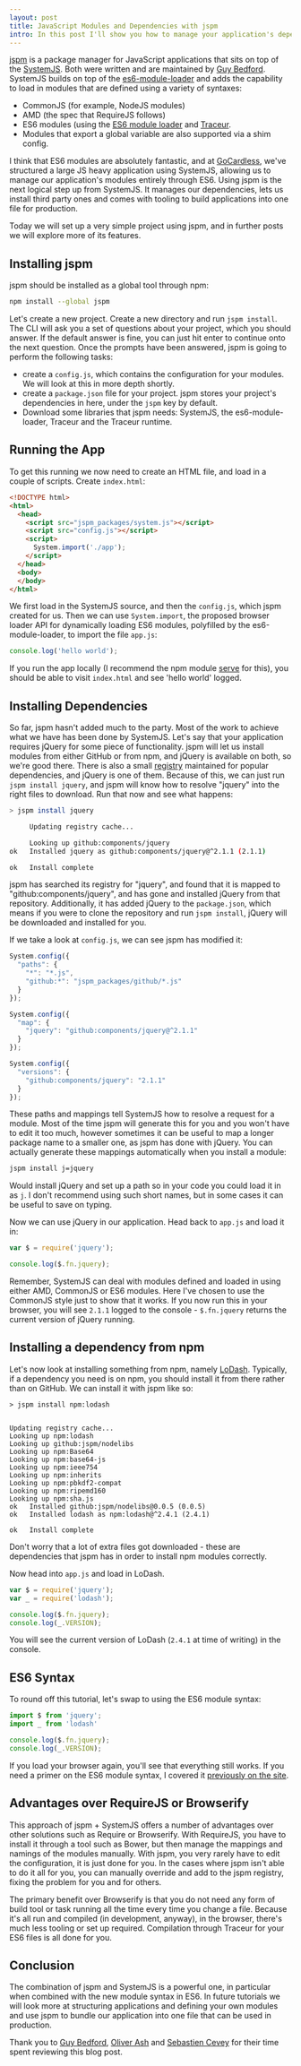 ```yaml
---
layout: post
title: JavaScript Modules and Dependencies with jspm
intro: In this post I'll show you how to manage your application's dependencies and structure it using JSPM.
---
```


[jspm](http://jspm.io/) is a package manager for JavaScript applications that sits on top of the [SystemJS](https://github.com/systemjs/systemjs). Both were written and are maintained by [Guy Bedford](http://twitter.com/guybedford). SystemJS builds on top of the [es6-module-loader](https://github.com/ModuleLoader/es6-module-loader) and adds the capability to load in modules that are defined using a variety of syntaxes:

- CommonJS (for example, NodeJS modules)
- AMD (the spec that RequireJS follows)
- ES6 modules (using the [ES6 module loader](https://github.com/ModuleLoader/es6-module-loader) and [Traceur](https://github.com/google/traceur-compiler).
- Modules that export a global variable are also supported via a shim config.

I think that ES6 modules are absolutely fantastic, and at [GoCardless](http://www.gocardless.com), we've structured a large JS heavy application using SystemJS, allowing us to manage our application's modules entirely through ES6. Using jspm is the next logical step up from SystemJS. It manages our dependencies, lets us install third party ones and comes with tooling to build applications into one file for production.

Today we will set up a very simple project using jspm, and in further posts we will explore more of its features.

## Installing jspm

jspm should be installed as a global tool through npm:

```sh
npm install --global jspm
```

Let's create a new project. Create a new directory and run `jspm install`. The CLI will ask you a set of questions about your project, which you should answer. If the default answer is fine, you can just hit enter to continue onto the next question. Once the prompts have been answered, jspm is going to perform the following tasks:

- create a `config.js`, which contains the configuration for your modules. We will look at this in more depth shortly.
- create a `package.json` file for your project. jspm stores your project's dependencies in here, under the `jspm` key by default.
- Download some libraries that jspm needs: SystemJS, the es6-module-loader, Traceur and the Traceur runtime.

## Running the App

To get this running we now need to create an HTML file, and load in a couple of scripts. Create `index.html`:

```html
<!DOCTYPE html>
<html>
  <head>
    <script src="jspm_packages/system.js"></script>
    <script src="config.js"></script>
    <script>
      System.import('./app');
    </script>
  </head>
  <body>
  </body>
</html>
```

We first load in the SystemJS source, and then the `config.js`, which jspm created for us. Then we can use `System.import`, the proposed browser loader API for dynamically loading ES6 modules, polyfilled by the es6-module-loader, to import the file `app.js`:

```js
console.log('hello world');
```

If you run the app locally (I recommend the npm module [serve](https://www.npmjs.org/package/serve) for this), you should be able to visit `index.html` and see 'hello world' logged.

## Installing Dependencies

So far, jspm hasn't added much to the party. Most of the work to achieve what we have has been done by SystemJS. Let's say that your application requires jQuery for some piece of functionality. jspm will let us install modules from either GitHub or from npm, and jQuery is available on both, so we're good there. There is also a small [registry](https://github.com/jspm/registry/blob/master/registry.json) maintained for popular dependencies, and jQuery is one of them. Because of this, we can just run `jspm install jquery`, and jspm will know how to resolve "jquery" into the right files to download. Run that now and see what happens:

```sh
> jspm install jquery

     Updating registry cache...

     Looking up github:components/jquery
ok   Installed jquery as github:components/jquery@^2.1.1 (2.1.1)

ok   Install complete
```

jspm has searched its registry for "jquery", and found that it is mapped to "github:components/jquery", and has gone and installed jQuery from that repository. Additionally, it has added jQuery to the `package.json`, which means if you were to clone the repository and run `jspm install`, jQuery will be downloaded and installed for you.

If we take a look at `config.js`, we can see jspm has modified it:


```js
System.config({
  "paths": {
    "*": "*.js",
    "github:*": "jspm_packages/github/*.js"
  }
});

System.config({
  "map": {
    "jquery": "github:components/jquery@^2.1.1"
  }
});

System.config({
  "versions": {
    "github:components/jquery": "2.1.1"
  }
});
```

These paths and mappings tell SystemJS how to resolve a request for a module. Most of the time jspm will generate this for you and you won't have to edit it too much, however sometimes it can be useful to map a longer package name to a smaller one, as jspm has done with jQuery. You can actually generate these mappings automatically when you install a module:

```sh
jspm install j=jquery
```

Would install jQuery and set up a path so in your code you could load it in as `j`. I don't recommend using such short names, but in some cases it can be useful to save on typing.

Now we can use jQuery in our application. Head back to `app.js` and load it in:


```js
var $ = require('jquery');

console.log($.fn.jquery);
```

Remember, SystemJS can deal with modules defined and loaded in using either AMD, CommonJS or ES6 modules. Here I've chosen to use the CommonJS style just to show that it works. If you now run this in your browser, you will see `2.1.1` logged to the console - `$.fn.jquery` returns the current version of jQuery running.

## Installing a dependency from npm

Let's now look at installing something from npm, namely [LoDash](http://lodash.com/). Typically, if a dependency you need is on npm, you should install it from there rather than on GitHub. We can install it with jspm like so:

```
> jspm install npm:lodash


Updating registry cache...
Looking up npm:lodash
Looking up github:jspm/nodelibs
Looking up npm:Base64
Looking up npm:base64-js
Looking up npm:ieee754
Looking up npm:inherits
Looking up npm:pbkdf2-compat
Looking up npm:ripemd160
Looking up npm:sha.js
ok   Installed github:jspm/nodelibs@0.0.5 (0.0.5)
ok   Installed lodash as npm:lodash@^2.4.1 (2.4.1)

ok   Install complete
```

Don't worry that a lot of extra files got downloaded - these are dependencies that jspm has in order to install npm modules correctly.

Now head into `app.js` and load in LoDash.

```js
var $ = require('jquery');
var _ = require('lodash');

console.log($.fn.jquery);
console.log(_.VERSION);
```

You will see the current version of LoDash (`2.4.1` at time of writing) in the console.

## ES6 Syntax

To round off this tutorial, let's swap to using the ES6 module syntax:

```js
import $ from 'jquery';
import _ from 'lodash'

console.log($.fn.jquery);
console.log(_.VERSION);
```

If you load your browser again, you'll see that everything still works. If you need a primer on the ES6 module syntax, I covered it [previously on the site](http://javascriptplayground.com/blog/2014/06/es6-modules-today/).

## Advantages over RequireJS or Browserify

This approach of jspm + SystemJS offers a number of advantages over other solutions such as Require or Browserify. With RequireJS, you have to install it through a tool such as Bower, but then manage the mappings and namings of the modules manually. With jspm, you very rarely have to edit the configuration, it is just done for you. In the cases where jspm isn't able to do it all for you, you can manually override and add to the jspm registry, fixing the problem for you and for others.

The primary benefit over Browserify is that you do not need any form of build tool or task running all the time every time you change a file. Because it's all run and compiled (in development, anyway), in the browser, there's much less tooling or set up required. Compilation through Traceur for your ES6 files is all done for you.

## Conclusion

The combination of jspm and SystemJS is a powerful one, in particular when combined with the new module syntax in ES6. In future tutorials we will look more at structuring applications and defining your own modules and use jspm to bundle our application into one file that can be used in production.

Thank you to [Guy Bedford](http://twitter.com/guybedford), [Oliver Ash](http://twitter.com/oliverjash) and [Sebastien Cevey](http://twitter.com/theefer) for their time spent reviewing this blog post.

